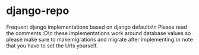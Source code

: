 # django-repo
Frequent django implementations based on django defaults\n
Please read the comments :D\n
these implementations work around database values so please make sure to makemigrations and migrate after implementing.\n
note that you have to set the Urls yourself.

